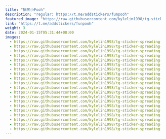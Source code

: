 ```yaml
---
title: "搞笑小Pooh"
description: "regular: https://t.me/addstickers/funpooh"
featured_image: "https://raw.githubusercontent.com/kylelin1998/tg-sticker-spreading-worldwide-images/main/img/6b4ab051-7675-48a0-90f1-ce8e99123b02.jpg"
link: "https://t.me/addstickers/funpooh"
weight: 3
date: 2024-01-15T05:31:44+08:00
images:
  - https://raw.githubusercontent.com/kylelin1998/tg-sticker-spreading-worldwide-images/main/img/6b4ab051-7675-48a0-90f1-ce8e99123b02.jpg
  - https://raw.githubusercontent.com/kylelin1998/tg-sticker-spreading-worldwide-images/main/img/5256e726-d9db-448c-b98d-0586fcca4c2c.jpg
  - https://raw.githubusercontent.com/kylelin1998/tg-sticker-spreading-worldwide-images/main/img/abd44649-86df-40ef-bae8-c57a3fd46cb9.jpg
  - https://raw.githubusercontent.com/kylelin1998/tg-sticker-spreading-worldwide-images/main/img/8a6bfd44-848b-4cb6-a64e-0c6fc49dcd16.jpg
  - https://raw.githubusercontent.com/kylelin1998/tg-sticker-spreading-worldwide-images/main/img/3f9e1dab-28b2-4db6-8f6e-a476d2e1807b.jpg
  - https://raw.githubusercontent.com/kylelin1998/tg-sticker-spreading-worldwide-images/main/img/909c3901-0a25-426c-bd97-ed8fcb3e305b.jpg
  - https://raw.githubusercontent.com/kylelin1998/tg-sticker-spreading-worldwide-images/main/img/12c4a5ea-03b6-42ea-9fc3-ad80bad8c5de.jpg
  - https://raw.githubusercontent.com/kylelin1998/tg-sticker-spreading-worldwide-images/main/img/f69ef939-a3df-4aed-8379-9d951e0a7a72.jpg
  - https://raw.githubusercontent.com/kylelin1998/tg-sticker-spreading-worldwide-images/main/img/c6f3fb0e-6b23-4c90-a302-5ee21bdede58.jpg
  - https://raw.githubusercontent.com/kylelin1998/tg-sticker-spreading-worldwide-images/main/img/e3aebbd0-b5b0-4e88-a7a2-f5e22584516c.jpg
  - https://raw.githubusercontent.com/kylelin1998/tg-sticker-spreading-worldwide-images/main/img/545d68b8-cfbe-440f-b06a-2d1ae864d087.jpg
  - https://raw.githubusercontent.com/kylelin1998/tg-sticker-spreading-worldwide-images/main/img/a4b7c11a-12f6-44a3-94a4-8cefa7d26f8c.jpg
  - https://raw.githubusercontent.com/kylelin1998/tg-sticker-spreading-worldwide-images/main/img/24a832a1-cc7a-4db7-96b0-8053e9627b7d.jpg
  - https://raw.githubusercontent.com/kylelin1998/tg-sticker-spreading-worldwide-images/main/img/4ec6a16e-ee5d-4b88-ba87-9ecdbb2e89d5.jpg
  - https://raw.githubusercontent.com/kylelin1998/tg-sticker-spreading-worldwide-images/main/img/f0e9a345-29b0-4c06-ad63-bc9c3bad45ce.jpg
  - https://raw.githubusercontent.com/kylelin1998/tg-sticker-spreading-worldwide-images/main/img/ba803ed5-2e84-41d0-a651-9c783b4e8547.jpg
  - https://raw.githubusercontent.com/kylelin1998/tg-sticker-spreading-worldwide-images/main/img/c99df332-8b1e-476c-8235-0cb147260594.jpg
  - https://raw.githubusercontent.com/kylelin1998/tg-sticker-spreading-worldwide-images/main/img/4b434977-3629-4a38-8e16-ad17dcb3a837.jpg
  - https://raw.githubusercontent.com/kylelin1998/tg-sticker-spreading-worldwide-images/main/img/25af1be0-cc2e-4827-bffe-13f036cd2ae6.jpg
  - https://raw.githubusercontent.com/kylelin1998/tg-sticker-spreading-worldwide-images/main/img/63e5b7db-f7c8-4728-aed1-953aca2c921e.jpg
---
```

